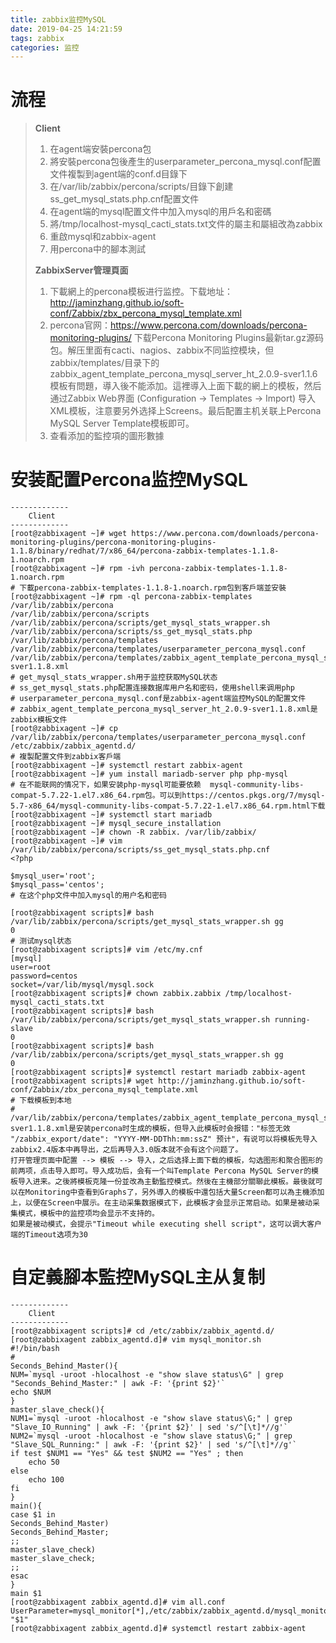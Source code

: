 ```yaml
---
title: zabbix监控MySQL
date: 2019-04-25 14:21:59
tags: zabbix
categories: 监控
---
```


# 流程

> **Client**
>
> 1. 在agent端安裝percona包
> 2. 將安裝percona包後產生的userparameter_percona_mysql.conf配置文件複製到agent端的conf.d目錄下
> 3. 在/var/lib/zabbix/percona/scripts/目錄下創建ss_get_mysql_stats.php.cnf配置文件
> 4. 在agent端的mysql配置文件中加入mysql的用戶名和密碼
> 5. 將/tmp/localhost-mysql_cacti_stats.txt文件的屬主和屬組改為zabbix
> 6. 重啟mysql和zabbix-agent
> 7. 用percona中的腳本測試
>
>
>
> **ZabbixServer管理頁面**
>
> 1. 下載網上的percona模板进行监控。下载地址：<http://jaminzhang.github.io/soft-conf/Zabbix/zbx_percona_mysql_template.xml>
> 2. percona官网：<https://www.percona.com/downloads/percona-monitoring-plugins/> 下载Percona Monitoring Plugins最新tar.gz源码包。解压里面有cacti、nagios、zabbix不同监控模块，但zabbix/templates/目录下的zabbix_agent_template_percona_mysql_server_ht_2.0.9-sver1.1.6模板有問題，導入後不能添加。這裡導入上面下載的網上的模板，然后通过Zabbix Web界面 (Configuration -> Templates -> Import) 导入XML模板，注意要另外选择上Screens。最后配置主机关联上Percona MySQL Server Template模板即可。
> 3. 查看添加的監控項的圖形數據



# 安装配置Percona监控MySQL

```shell
-------------
    Client
-------------
[root@zabbixagent ~]# wget https://www.percona.com/downloads/percona-monitoring-plugins/percona-monitoring-plugins-1.1.8/binary/redhat/7/x86_64/percona-zabbix-templates-1.1.8-1.noarch.rpm
[root@zabbixagent ~]# rpm -ivh percona-zabbix-templates-1.1.8-1.noarch.rpm
# 下載percona-zabbix-templates-1.1.8-1.noarch.rpm包到客戶端並安裝
[root@zabbixagent ~]# rpm -ql percona-zabbix-templates
/var/lib/zabbix/percona
/var/lib/zabbix/percona/scripts
/var/lib/zabbix/percona/scripts/get_mysql_stats_wrapper.sh
/var/lib/zabbix/percona/scripts/ss_get_mysql_stats.php
/var/lib/zabbix/percona/templates
/var/lib/zabbix/percona/templates/userparameter_percona_mysql.conf
/var/lib/zabbix/percona/templates/zabbix_agent_template_percona_mysql_server_ht_2.0.9-sver1.1.8.xml
# get_mysql_stats_wrapper.sh用于监控获取MySQL状态
# ss_get_mysql_stats.php配置连接数据库用户名和密码，使用shell来调用php
# userparameter_percona_mysql.conf是zabbix-agent端监控MySQL的配置文件 
# zabbix_agent_template_percona_mysql_server_ht_2.0.9-sver1.1.8.xml是zabbix模板文件 
[root@zabbixagent ~]# cp /var/lib/zabbix/percona/templates/userparameter_percona_mysql.conf /etc/zabbix/zabbix_agentd.d/
# 複製配置文件到zabbix客戶端
[root@zabbixagent ~]# systemctl restart zabbix-agent
[root@zabbixagent ~]# yum install mariadb-server php php-mysql
# 在不能联网的情况下，如果安装php-mysql可能要依赖	mysql-community-libs-compat-5.7.22-1.el7.x86_64.rpm包。可以到https://centos.pkgs.org/7/mysql-5.7-x86_64/mysql-community-libs-compat-5.7.22-1.el7.x86_64.rpm.html下载
[root@zabbixagent ~]# systemctl start mariadb
[root@zabbixagent ~]# mysql_secure_installation
[root@zabbixagent ~]# chown -R zabbix. /var/lib/zabbix/
[root@zabbixagent ~]# vim /var/lib/zabbix/percona/scripts/ss_get_mysql_stats.php.cnf
<?php

$mysql_user='root';
$mysql_pass='centos';
# 在这个php文件中加入mysql的用户名和密码

[root@zabbixagent scripts]# bash /var/lib/zabbix/percona/scripts/get_mysql_stats_wrapper.sh gg
0
# 测试mysql状态
[root@zabbixagent scripts]# vim /etc/my.cnf
[mysql]
user=root
password=centos
socket=/var/lib/mysql/mysql.sock
[root@zabbixagent scripts]# chown zabbix.zabbix /tmp/localhost-mysql_cacti_stats.txt
[root@zabbixagent scripts]# bash /var/lib/zabbix/percona/scripts/get_mysql_stats_wrapper.sh running-slave
0
[root@zabbixagent scripts]# bash /var/lib/zabbix/percona/scripts/get_mysql_stats_wrapper.sh gg
0
[root@zabbixagent scripts]# systemctl restart mariadb zabbix-agent
[root@zabbixagent scripts]# wget http://jaminzhang.github.io/soft-conf/Zabbix/zbx_percona_mysql_template.xml
# 下载模板到本地
# /var/lib/zabbix/percona/templates/zabbix_agent_template_percona_mysql_server_ht_2.0.9-sver1.1.8.xml是安装percona时生成的模板，但导入此模板时会报错："标签无效 "/zabbix_export/date": "YYYY-MM-DDThh:mm:ssZ" 预计"，有说可以将模板先导入zabbix2.4版本中再导出，之后再导入3.0版本就不会有这个问题了。
打开管理页面中配置 --> 模板 --> 导入，之后选择上面下载的模板，勾选图形和聚合图形的前两项，点击导入即可。导入成功后，会有一个叫Template Percona MySQL Server的模板导入进来。之後將模板克隆一份並改為主動監控模式。然後在主機部分關聯此模板。最後就可以在Monitoring中查看到Graphs了，另外導入的模板中還包括大量Screen都可以為主機添加上，以便在Screen中展示。在主动采集数据模式下，此模板才会显示正常启动。如果是被动采集模式，模板中的监控项均会显示不支持的。
如果是被动模式，会提示"Timeout while executing shell script"，这可以调大客户端的Timeout选项为30
```



# 自定義腳本監控MySQL主从复制

```shell
-------------
    Client
-------------
[root@zabbixagent scripts]# cd /etc/zabbix/zabbix_agentd.d/
[root@zabbixagent zabbix_agentd.d]# vim mysql_monitor.sh
#!/bin/bash
#
Seconds_Behind_Master(){
NUM=`mysql -uroot -hlocalhost -e "show slave status\G" | grep "Seconds_Behind_Master:" | awk -F: '{print $2}'`
echo $NUM
}
master_slave_check(){
NUM1=`mysql -uroot -hlocalhost -e "show slave status\G;" | grep "Slave_IO_Running" | awk -F: '{print $2}' | sed 's/^[\t]*//g'`
NUM2=`mysql -uroot -hlocalhost -e "show slave status\G;" | grep "Slave_SQL_Running:" | awk -F: '{print $2}' | sed 's/^[\t]*//g'`
if test $NUM1 == "Yes" && test $NUM2 == "Yes" ; then
    echo 50
else
    echo 100
fi
}
main(){
case $1 in
Seconds_Behind_Master)
Seconds_Behind_Master;
;;
master_slave_check)
master_slave_check;
;;
esac
}
main $1
[root@zabbixagent zabbix_agentd.d]# vim all.conf
UserParameter=mysql_monitor[*],/etc/zabbix/zabbix_agentd.d/mysql_monitor.sh "$1"
[root@zabbixagent zabbix_agentd.d]# systemctl restart zabbix-agent
```



